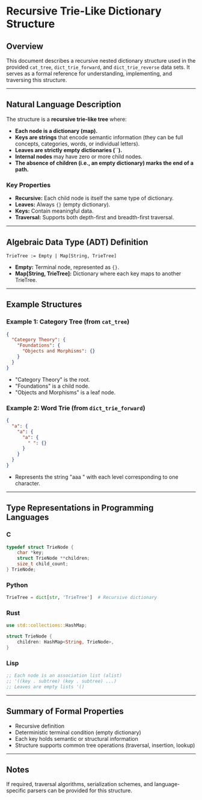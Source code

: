 # Recursive Trie-Like Dictionary Structure

## Overview

This document describes a recursive nested dictionary structure used in the provided `cat_tree`, `dict_trie_forward`, and `dict_trie_reverse` data sets. It serves as a formal reference for understanding, implementing, and traversing this structure.

---

## Natural Language Description

The structure is a **recursive trie-like tree** where:

- **Each node is a dictionary (map).**
- **Keys are strings** that encode semantic information (they can be full concepts, categories, words, or individual letters).
- **Leaves are strictly empty dictionaries (**``**).**
- **Internal nodes** may have zero or more child nodes.
- **The absence of children (i.e., an empty dictionary) marks the end of a path.**

### Key Properties

- **Recursive:** Each child node is itself the same type of dictionary.
- **Leaves:** Always `{}` (empty dictionary).
- **Keys:** Contain meaningful data.
- **Traversal:** Supports both depth-first and breadth-first traversal.

---

## Algebraic Data Type (ADT) Definition

```text
TrieTree := Empty | Map[String, TrieTree]
```

- **Empty:** Terminal node, represented as `{}`.
- **Map[String, TrieTree]:** Dictionary where each key maps to another TrieTree.

---

## Example Structures

### Example 1: Category Tree (from `cat_tree`)

```json
{
  "Category Theory": {
    "Foundations": {
      "Objects and Morphisms": {}
    }
  }
}
```

- "Category Theory" is the root.
- "Foundations" is a child node.
- "Objects and Morphisms" is a leaf node.

### Example 2: Word Trie (from `dict_trie_forward`)

```json
{
  "a": {
    "a": {
      "a": {
        " ": {}
      }
    }
  }
}
```

- Represents the string "aaa " with each level corresponding to one character.

---

## Type Representations in Programming Languages

### C

```c
typedef struct TrieNode {
    char *key;
    struct TrieNode **children;
    size_t child_count;
} TrieNode;
```

### Python

```python
TrieTree = dict[str, 'TrieTree']  # Recursive dictionary
```

### Rust

```rust
use std::collections::HashMap;

struct TrieNode {
    children: HashMap<String, TrieNode>,
}
```

### Lisp

```lisp
;; Each node is an association list (alist)
;; '((key . subtree) (key . subtree) ...)
;; Leaves are empty lists '()
```

---

## Summary of Formal Properties

- Recursive definition
- Deterministic terminal condition (empty dictionary)
- Each key holds semantic or structural information
- Structure supports common tree operations (traversal, insertion, lookup)

---

## Notes

If required, traversal algorithms, serialization schemes, and language-specific parsers can be provided for this structure.

